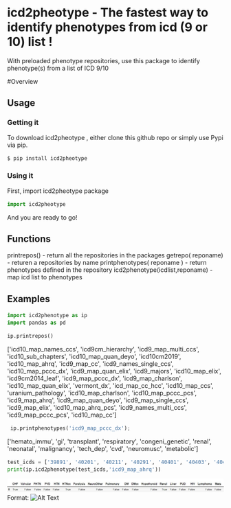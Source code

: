# icd2pheotype - The fastest way to identify phenotypes from icd (9 or 10) list !

With preloaded phenotype repositories, use this package to identify phenotype(s) from a list of ICD 9/10   

#Overview


## Usage


###  Getting it

To download icd2pheotype , either clone this github repo or simply use Pypi via pip.
```sh
$ pip install icd2pheotype
```

### Using it

First, import icd2pheotype package

```Python
import icd2pheotype
```

And you are ready to go!  

## Functions
printrepos() - return all the repositories in the packages
getrepo( reponame)  - returen a repositories by name
printphenotypes( reponame )  - return phenotypes defined in the repository 
icd2phenotype(icdlist,reponame) - map icd list to phenotypes
 
 ## Examples

```Python
import icd2phenotype as ip
import pandas as pd
```
```Python
ip.printrepos()
```
['icd10_map_names_ccs', 'icd9cm_hierarchy', 'icd9_map_multi_ccs', 'icd10_sub_chapters', 'icd10_map_quan_deyo', 'icd10cm2019', 'icd10_map_ahrq', 'icd9_map_cc', 'icd9_names_single_ccs', 'icd10_map_pccc_dx', 'icd9_map_quan_elix', 'icd9_majors', 'icd10_map_elix', 'icd9cm2014_leaf', 'icd9_map_pccc_dx', 'icd9_map_charlson', 'icd10_map_quan_elix', 'vermont_dx', 'icd_map_cc_hcc', 'icd10_map_ccs', 'uranium_pathology', 'icd10_map_charlson', 'icd10_map_pccc_pcs', 'icd9_map_ahrq', 'icd9_map_quan_deyo', 'icd9_map_single_ccs', 'icd9_map_elix', 'icd10_map_ahrq_pcs', 'icd9_names_multi_ccs', 'icd9_map_pccc_pcs', 'icd10_map_cc']

```Python
 ip.printphenotypes('icd9_map_pccc_dx');
```
['hemato_immu', 'gi', 'transplant', 'respiratory', 'congeni_genetic', 'renal', 'neonatal', 'malignancy', 'tech_dep', 'cvd', 'neuromusc', 'metabolic']

```Python
test_icds = ['39891', '40201', '40211', '40291', '40401', '40403', '40411', '40413', '40491', '40493', '428', '4280', '42800', '42801', '42802']
print(ip.icd2phenotype(test_icds,'icd9_map_ahrq'))
```
![result](https://github.com/Luyaochen1/icd2phenotype/blob/master/pics/icd2phenotype_result.JPG)
Format: ![Alt Text](url)
 
